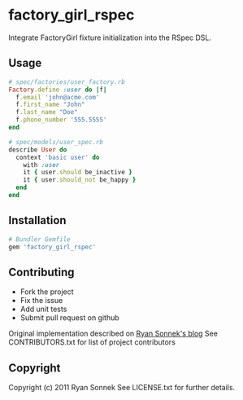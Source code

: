 # factory_girl_rspec

Integrate FactoryGirl fixture initialization into the RSpec DSL.

## Usage

```ruby 
# spec/factories/user_factory.rb
Factory.define :user do |f|
  f.email 'john@acme.com'
  f.first_name "John"
  f.last_name "Doe"
  f.phone_number '555.5555'
end
```

```ruby
# spec/models/user_spec.rb
describe User do
  context 'basic user' do
    with :user
    it { user.should be_inactive }
    it { user.should_not be_happy }
  end
end
```

## Installation

```ruby
# Bundler Gemfile
gem 'factory_girl_rspec'
```

## Contributing
 
* Fork the project
* Fix the issue
* Add unit tests
* Submit pull request on github

Original implementation described on [Ryan Sonnek's blog](http://blog.codecrate.com/2011/10/cleaner-rspecfactorygirl-integration.html)
See CONTRIBUTORS.txt for list of project contributors

## Copyright

Copyright (c) 2011 Ryan Sonnek
See LICENSE.txt for further details.
